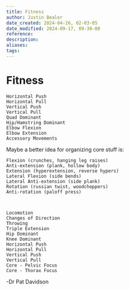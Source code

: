 ```yaml
---
title: Fitness
author: Justin Bealer
date_created: 2024-04-26, 02-03-05
date_modified: 2024-09-17, 09-30-00
reference: 
description: 
aliases: 
tags: 
---
```

# Fitness


    Horizontal Push
    Horizontal Pull
    Vertical Push
    Vertical Pull
    Quad Dominant
    Hip/Hamstring Dominant
    Elbow Flexion
    Elbow Extension
    Accessory Movements


Maybe a better idea for organizing core stuff is:

    Flexion (crunches, hanging leg raises)
    Anti-extension (plank, hollow body)
    Extension (hyperextension, reverse hypers)
    Lateral Flexion (side bends)
    Lateral Anti-extension (side plank)
    Rotation (russian twist, woodchoppers)
    Anti-rotation (paloff press)



    Locomotion
    Changes of Direction
    Throwing
    Triple Extension
    Hip Dominant
    Knee Dominant
    Horizontal Push
    Horizontal Pull
    Vertical Push
    Vertical Pull
    Core - Pelvic Focus
    Core - Thorax Focus
-Dr Pat Davidson
